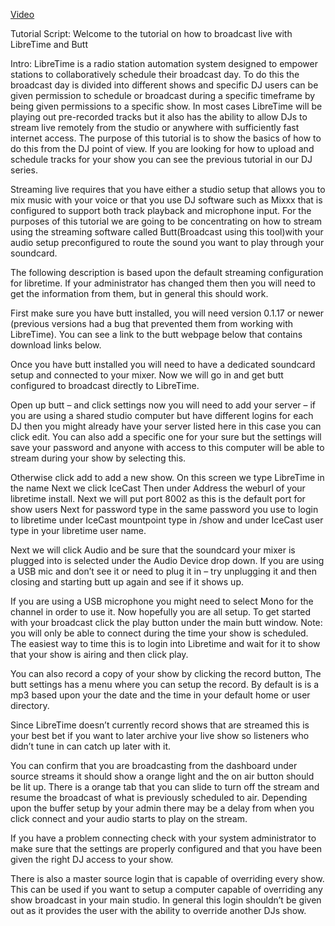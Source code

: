 [Video](https://youtu.be/35mBGo9vYNo)

Tutorial Script:
Welcome to the tutorial on how to broadcast live with LibreTime and Butt

Intro: LibreTime is a radio station automation system designed to empower stations to collaboratively schedule their broadcast day. To do this the broadcast day is divided into different shows and specific DJ users can be given permission to schedule or broadcast during a specific timeframe by being given permissions to a specific show. In most cases LibreTime will be playing out pre-recorded tracks but it also has the ability to allow DJs to stream live remotely from the studio or anywhere with sufficiently fast internet access. The purpose of this tutorial is to show the basics of how to do this from the DJ point of view. If you are looking for how to upload and schedule tracks for your show you can see the previous tutorial in our DJ series. 

Streaming live requires that you have either a studio setup that allows you to mix music with your voice or that you use DJ software such as Mixxx that is configured to support both track playback and microphone input. For the purposes of this tutorial we are going to be concentrating on how to stream using the streaming software called Butt(Broadcast using this tool)with your audio setup preconfigured to route the sound you want to play through your soundcard.

The following description is based upon the default streaming configuration for libretime. If your administrator has changed them then you will need to get the information from them, but in general this should work.

First make sure you have butt installed, you will need version 0.1.17 or newer (previous versions had a bug that prevented them from working with LibreTime). You can see a link to the butt webpage below that contains download links below.

Once you have butt installed you will need to have a dedicated soundcard setup and connected to your mixer. Now we will go in and get butt configured to broadcast directly to LibreTime.

Open up butt – and click settings
now you will need to add your server – if you are using a shared studio computer but have different logins for each DJ then you might already have your server listed here in this case you can click edit.
You can also add a specific one for your sure but the settings will save your password and anyone with access to this computer will be able to stream during your show by selecting this.

Otherwise click add to add a new show.
On this screen we type LibreTime in the name 
Next we click IceCast 
Then under Address the weburl of your libretime install. Next we will put port 8002 as this is the default port for show users
Next for password type in the same password you use to login to libretime
under IceCast mountpoint type in /show
and under IceCast user type in your libretime user name.

Next we will click Audio and be sure that the soundcard your mixer is plugged into is selected under the Audio Device drop down. If you are using a USB mic and don’t see it or need to plug it in – try unplugging it and then closing and starting butt up again and see if it shows up.

If you are using a USB microphone you might need to select Mono for the channel in order to use it.
Now hopefully you are all setup.
To get started with your broadcast click the play button under the main butt window. Note: you will only be able to connect during the time your show is scheduled. The easiest way to time this is to login into Libretime and wait for it to show that your show is airing and then click play.

You can also record a copy of your show by clicking the record button, The butt settings has a menu where you can setup the record. By default is is a mp3 based upon your the date and the time in your default home or user directory.

Since LibreTime doesn’t currently record shows that are streamed this is your best bet if you want to later archive your live show so listeners who didn’t tune in can catch up later with it.

You can confirm that you are broadcasting from the dashboard under source streams it should show a orange light and the on air button should be lit up. There is a orange tab that you can slide to turn off the stream and resume the broadcast of what is previously scheduled to air. Depending upon the buffer setup by your admin there may be a delay from when you click connect and your audio starts to play on the stream.

If you have a problem connecting check with your system administrator to make sure that the settings are properly configured and that you have been given the right DJ access to your show.

There is also a master source login that is capable of overriding every show. This can be used if you want to setup a computer capable of overriding any show broadcast in your main studio. In general this login shouldn’t be given out as it provides the user with the ability to override another DJs show.